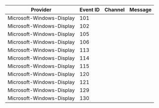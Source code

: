 Provider                   |  Event ID  |  Channel  |  Message
---------------------------|------------|-----------|---------
Microsoft-Windows-Display  |  101       |           |
Microsoft-Windows-Display  |  102       |           |
Microsoft-Windows-Display  |  105       |           |
Microsoft-Windows-Display  |  106       |           |
Microsoft-Windows-Display  |  113       |           |
Microsoft-Windows-Display  |  114       |           |
Microsoft-Windows-Display  |  115       |           |
Microsoft-Windows-Display  |  120       |           |
Microsoft-Windows-Display  |  121       |           |
Microsoft-Windows-Display  |  129       |           |
Microsoft-Windows-Display  |  130       |           |